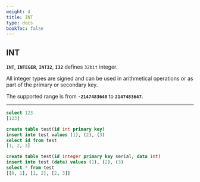 ```yaml
---
weight: 4
title: INT
type: docs
bookToc: false
---
```


## INT

**`INT`**, **`INTEGER`**, **`INT32`**, **`I32`** defines `32bit` integer.

All integer types are signed and can be used in arithmetical operations or as part of
the primary or secondary key.

The supported range is from **`-2147483648`** to **`2147483647`**.

---

```SQL
select 123
[123]
```

```SQL
create table test(id int primary key)
insert into test values (1), (2), (3)
select id from test
[1, 2, 3]
```

```SQL
create table test(id integer primary key serial, data int)
insert into test (data) values (1), (2), (3)
select * from test
[[0, 1], [1, 2], [2, 3]]
```

